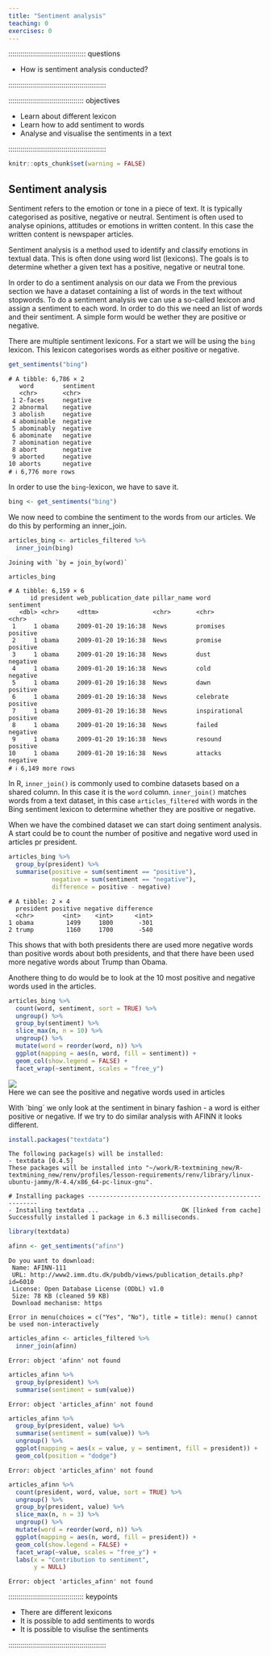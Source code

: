 ```yaml
---
title: "Sentiment analysis"
teaching: 0
exercises: 0
---
```


:::::::::::::::::::::::::::::::::::::: questions 

- How is sentiment analysis conducted?

::::::::::::::::::::::::::::::::::::::::::::::::

::::::::::::::::::::::::::::::::::::: objectives

- Learn about different lexicon
- Learn how to add sentiment to words
- Analyse and visualise the sentiments in a text


::::::::::::::::::::::::::::::::::::::::::::::::


``` r
knitr::opts_chunk$set(warning = FALSE)
```




## Sentiment analysis

Sentiment refers to the emotion or tone in a piece of text. It is typically categorised as positive, negative or neutral. Sentiment is often used to analyse opinions, attitudes or emotions in written content. In this case the written content is newspaper articles.

Sentiment analysis is a method used to identify and classify emotions in textual data. This is often done using word list (lexicons). The goals is to determine whether a given text has a positive, negative or neutral tone.

In order to do a sentiment analysis on our data we 
From the previous section we have a dataset containing a list of words in the text without stopwords. To do a sentiment analysis we can use a so-called lexicon and assign a sentiment to each word. In order to do this we need an list of words and their sentiment. A simple form would be wether they are positive or negative.

There are multiple sentiment lexicons. For a start we will be using the `bing` lexicon. This lexicon categorises words as either positive or negative.



``` r
get_sentiments("bing")
```

``` output
# A tibble: 6,786 × 2
   word        sentiment
   <chr>       <chr>    
 1 2-faces     negative 
 2 abnormal    negative 
 3 abolish     negative 
 4 abominable  negative 
 5 abominably  negative 
 6 abominate   negative 
 7 abomination negative 
 8 abort       negative 
 9 aborted     negative 
10 aborts      negative 
# ℹ 6,776 more rows
```

In order to use the `bing`-lexicon, we have to save it.


``` r
bing <- get_sentiments("bing")
```

We now need to combine the sentiment to the words from our articles. We do this by performing an inner_join.


``` r
articles_bing <- articles_filtered %>% 
  inner_join(bing)
```

``` output
Joining with `by = join_by(word)`
```

``` r
articles_bing
```

``` output
# A tibble: 6,159 × 6
      id president web_publication_date pillar_name word          sentiment
   <dbl> <chr>     <dttm>               <chr>       <chr>         <chr>    
 1     1 obama     2009-01-20 19:16:38  News        promises      positive 
 2     1 obama     2009-01-20 19:16:38  News        promise       positive 
 3     1 obama     2009-01-20 19:16:38  News        dust          negative 
 4     1 obama     2009-01-20 19:16:38  News        cold          negative 
 5     1 obama     2009-01-20 19:16:38  News        dawn          positive 
 6     1 obama     2009-01-20 19:16:38  News        celebrate     positive 
 7     1 obama     2009-01-20 19:16:38  News        inspirational positive 
 8     1 obama     2009-01-20 19:16:38  News        failed        negative 
 9     1 obama     2009-01-20 19:16:38  News        resound       positive 
10     1 obama     2009-01-20 19:16:38  News        attacks       negative 
# ℹ 6,149 more rows
```

In R, `inner_join()` is commonly used to combine datasets based on a shared column. In this case it is the `word` column. `inner_join()` matches words from a text dataset, in this case `articles_filtered` with words in the Bing sentiment lexicon to determine whether they are positive or negative.

When we have the combined dataset we can start doing sentiment analysis. A start could be to count the number of positive and negative word used in articles pr president.


``` r
articles_bing %>% 
  group_by(president) %>% 
  summarise(positive = sum(sentiment == "positive"),
            negative = sum(sentiment == "negative"),
            difference = positive - negative) 
```

``` output
# A tibble: 2 × 4
  president positive negative difference
  <chr>        <int>    <int>      <int>
1 obama         1499     1800       -301
2 trump         1160     1700       -540
```
This shows that with both presidents there are used more negative words than positive words about both presidents, and that there have been used more negative words about Trump than Obama.

Anothere thing to do would be to look at the 10 most positive and negative words used in the articles.


``` r
articles_bing %>% 
  count(word, sentiment, sort = TRUE) %>% 
  ungroup() %>% 
  group_by(sentiment) %>% 
  slice_max(n, n = 10) %>% 
  ungroup() %>% 
  mutate(word = reorder(word, n)) %>% 
  ggplot(mapping = aes(n, word, fill = sentiment)) +
  geom_col(show.legend = FALSE) +
  facet_wrap(~sentiment, scales = "free_y")
```

<img src="fig/04-sentiment-rendered-unnamed-chunk-7-1.png" style="display: block; margin: auto;" />
Here we can see the positive and negative words used in articles




With ´bing´ we only look at the sentiment in binary fashion - a word is either positive or negative. If we try to do similar analysis with AFINN it looks different.


``` r
install.packages("textdata")
```

``` output
The following package(s) will be installed:
- textdata [0.4.5]
These packages will be installed into "~/work/R-textmining_new/R-textmining_new/renv/profiles/lesson-requirements/renv/library/linux-ubuntu-jammy/R-4.4/x86_64-pc-linux-gnu".

# Installing packages --------------------------------------------------------
- Installing textdata ...                       OK [linked from cache]
Successfully installed 1 package in 6.3 milliseconds.
```

``` r
library(textdata)
```






``` r
afinn <- get_sentiments("afinn")
```

``` output
Do you want to download:
 Name: AFINN-111 
 URL: http://www2.imm.dtu.dk/pubdb/views/publication_details.php?id=6010 
 License: Open Database License (ODbL) v1.0 
 Size: 78 KB (cleaned 59 KB) 
 Download mechanism: https 
```

``` error
Error in menu(choices = c("Yes", "No"), title = title): menu() cannot be used non-interactively
```



``` r
articles_afinn <- articles_filtered %>% 
  inner_join(afinn) 
```

``` error
Error: object 'afinn' not found
```


``` r
articles_afinn %>% 
  group_by(president) %>% 
  summarise(sentiment = sum(value))
```

``` error
Error: object 'articles_afinn' not found
```




``` r
articles_afinn %>% 
  group_by(president, value) %>% 
  summarise(sentiment = sum(value)) %>% 
  ungroup() %>% 
  ggplot(mapping = aes(x = value, y = sentiment, fill = president)) +
  geom_col(position = "dodge")
```

``` error
Error: object 'articles_afinn' not found
```


``` r
articles_afinn %>% 
  count(president, word, value, sort = TRUE) %>% 
  ungroup() %>% 
  group_by(president, value) %>% 
  slice_max(n, n = 3) %>% 
  ungroup() %>% 
  mutate(word = reorder(word, n)) %>% 
  ggplot(mapping = aes(n, word, fill = president)) +
  geom_col(show.legend = FALSE) +
  facet_wrap(~value, scales = "free_y") +
  labs(x = "Contribution to sentiment", 
       y = NULL)
```

``` error
Error: object 'articles_afinn' not found
```




::::::::::::::::::::::::::::::::::::: keypoints 

- There are different lexicons
- It is possible to add sentiments to words
- It is possible to visulise the sentiments

::::::::::::::::::::::::::::::::::::::::::::::::
